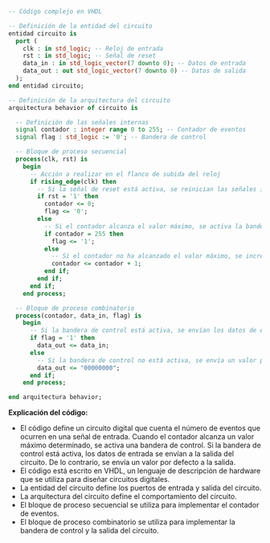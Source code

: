 ```vhdl
-- Código complejo en VHDL

-- Definición de la entidad del circuito
entidad circuito is
  port (
    clk : in std_logic; -- Reloj de entrada
    rst : in std_logic; -- Señal de reset
    data_in : in std_logic_vector(7 downto 0); -- Datos de entrada
    data_out : out std_logic_vector(7 downto 0) -- Datos de salida
  );
end entidad circuito;

-- Definición de la arquitectura del circuito
arquitectura behavior of circuito is

  -- Definición de las señales internas
  signal contador : integer range 0 to 255; -- Contador de eventos
  signal flag : std_logic := '0'; -- Bandera de control

  -- Bloque de proceso secuencial
  process(clk, rst) is
    begin
      -- Acción a realizar en el flanco de subida del reloj
      if rising_edge(clk) then
        -- Si la señal de reset está activa, se reinician las señales internas
        if rst = '1' then
          contador <= 0;
          flag <= '0';
        else
          -- Si el contador alcanza el valor máximo, se activa la bandera de control
          if contador = 255 then
            flag <= '1';
          else
            -- Si el contador no ha alcanzado el valor máximo, se incrementa
            contador <= contador + 1;
          end if;
        end if;
      end if;
    end process;

  -- Bloque de proceso combinatorio
  process(contador, data_in, flag) is
    begin
      -- Si la bandera de control está activa, se envían los datos de entrada a la salida
      if flag = '1' then
        data_out <= data_in;
      else
        -- Si la bandera de control no está activa, se envía un valor por defecto a la salida
        data_out <= "00000000";
      end if;
    end process;

end arquitectura behavior;
```

**Explicación del código:**

* El código define un circuito digital que cuenta el número de eventos que ocurren en una señal de entrada. Cuando el contador alcanza un valor máximo determinado, se activa una bandera de control. Si la bandera de control está activa, los datos de entrada se envían a la salida del circuito. De lo contrario, se envía un valor por defecto a la salida.
* El código está escrito en VHDL, un lenguaje de descripción de hardware que se utiliza para diseñar circuitos digitales.
* La entidad del circuito define los puertos de entrada y salida del circuito.
* La arquitectura del circuito define el comportamiento del circuito.
* El bloque de proceso secuencial se utiliza para implementar el contador de eventos.
* El bloque de proceso combinatorio se utiliza para implementar la bandera de control y la salida del circuito.